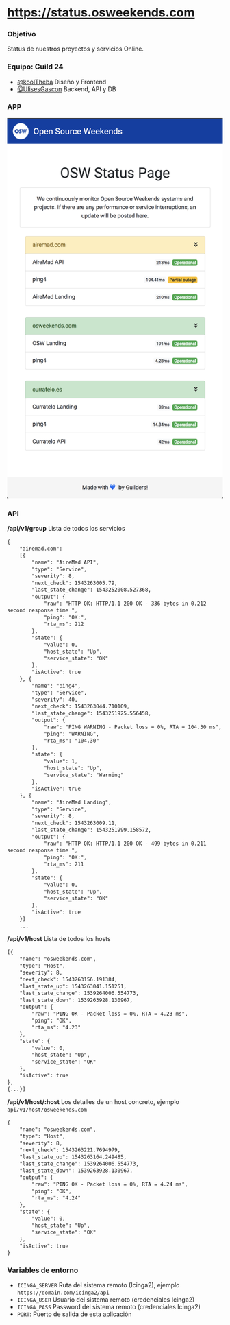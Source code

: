 # https://status.osweekends.com

### Objetivo
Status de nuestros proyectos y servicios Online.

### Equipo: Guild 24
- [@koolTheba](https://github.com/koolTheba) Diseño y Frontend
- [@UlisesGascon](https://github.com/UlisesGascon) Backend, API y DB

### APP

![screen](OTHER/screen.png)


### API 

**/api/v1/group**
Lista de todos los servicios

```
{
    "airemad.com": 
    [{
        "name": "AireMad API",
        "type": "Service",
        "severity": 8,
        "next_check": 1543263005.79,
        "last_state_change": 1543252008.527368,
        "output": {
            "raw": "HTTP OK: HTTP/1.1 200 OK - 336 bytes in 0.212 second response time ",
            "ping": "OK:",
            "rta_ms": 212
        },
        "state": {
            "value": 0,
            "host_state": "Up",
            "service_state": "OK"
        },
        "isActive": true
    }, {
        "name": "ping4",
        "type": "Service",
        "severity": 40,
        "next_check": 1543263044.710109,
        "last_state_change": 1543251925.556458,
        "output": {
            "raw": "PING WARNING - Packet loss = 0%, RTA = 104.30 ms",
            "ping": "WARNING",
            "rta_ms": "104.30"
        },
        "state": {
            "value": 1,
            "host_state": "Up",
            "service_state": "Warning"
        },
        "isActive": true
    }, {
        "name": "AireMad Landing",
        "type": "Service",
        "severity": 8,
        "next_check": 1543263009.11,
        "last_state_change": 1543251999.158572,
        "output": {
            "raw": "HTTP OK: HTTP/1.1 200 OK - 499 bytes in 0.211 second response time ",
            "ping": "OK:",
            "rta_ms": 211
        },
        "state": {
            "value": 0,
            "host_state": "Up",
            "service_state": "OK"
        },
        "isActive": true
    }]
    ...
```

**/api/v1/host**
Lista de todos los hosts

```
[{
    "name": "osweekends.com",
    "type": "Host",
    "severity": 8,
    "next_check": 1543263156.191384,
    "last_state_up": 1543263041.151251,
    "last_state_change": 1539264006.554773,
    "last_state_down": 1539263928.130967,
    "output": {
        "raw": "PING OK - Packet loss = 0%, RTA = 4.23 ms",
        "ping": "OK",
        "rta_ms": "4.23"
    },
    "state": {
        "value": 0,
        "host_state": "Up",
        "service_state": "OK"
    },
    "isActive": true
}, 
{...}]
```

**/api/v1/host/:host**
Los detalles de un host concreto, ejemplo `api/v1/host/osweekends.com`

```
{
    "name": "osweekends.com",
    "type": "Host",
    "severity": 8,
    "next_check": 1543263221.7694979,
    "last_state_up": 1543263164.249485,
    "last_state_change": 1539264006.554773,
    "last_state_down": 1539263928.130967,
    "output": {
        "raw": "PING OK - Packet loss = 0%, RTA = 4.24 ms",
        "ping": "OK",
        "rta_ms": "4.24"
    },
    "state": {
        "value": 0,
        "host_state": "Up",
        "service_state": "OK"
    },
    "isActive": true
}
```


### Variables de entorno

- `ICINGA_SERVER` Ruta del sistema remoto (Icinga2), ejemplo `https://domain.com/icinga2/api`
- `ICINGA_USER` Usuario del sistema remoto (credenciales Icinga2)
- `ICINGA_PASS` Password del sistema remoto (credenciales Icinga2)
- `PORT`: Puerto de salida de esta aplicación